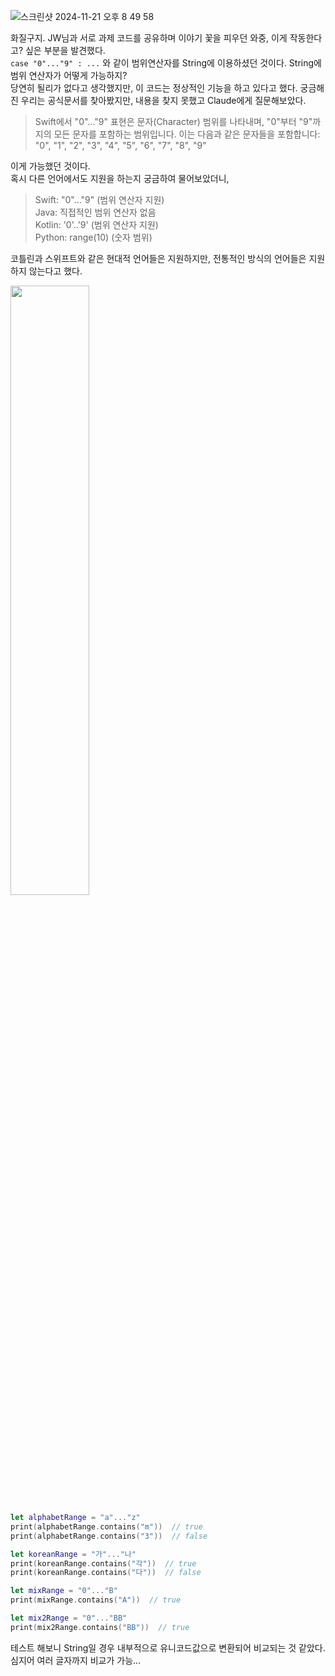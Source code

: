 ![스크린샷 2024-11-21 오후 8 49 58](https://github.com/user-attachments/assets/2032b26e-f7b1-423b-b1ba-f3eaa79595b3)

화질구지.
JW님과 서로 과제 코드를 공유하며 이야기 꽃을 피우던 와중, 이게 작동한다고? 싶은 부분을 발견했다.  
`case "0"..."9" : ...` 와 같이 범위연산자를 String에 이용하셨던 것이다.
String에 범위 연산자가 어떻게 가능하지?  
당연히 될리가 없다고 생각했지만, 이 코드는 정상적인 기능을 하고 있다고 했다.
궁금해진 우리는 공식문서를 찾아봤지만, 내용을 찾지 못했고 Claude에게 질문해보았다.

> Swift에서 "0"..."9" 표현은 문자(Character) 범위를 나타내며, "0"부터 "9"까지의 모든 문자를 포함하는 범위입니다. 이는 다음과 같은 문자들을 포함합니다:
"0", "1", "2", "3", "4", "5", "6", "7", "8", "9"

이게 가능했던 것이다.  
혹시 다른 언어에서도 지원을 하는지 궁금하여 물어보았더니,

> Swift: "0"..."9" (범위 연산자 지원) </br>
Java: 직접적인 범위 연산자 없음 </br>
Kotlin: '0'..'9' (범위 연산자 지원) </br>
Python: range(10) (숫자 범위)

코틀린과 스위프트와 같은 현대적 언어들은 지원하지만, 전통적인 방식의 언어들은 지원하지 않는다고 했다. 

<img src="https://github.com/user-attachments/assets/a9a2e7d8-9940-4a74-917f-0923ab2cb2bb" width="50%"/>


```swift
let alphabetRange = "a"..."z"
print(alphabetRange.contains("m"))  // true
print(alphabetRange.contains("3"))  // false

let koreanRange = "가"..."나"
print(koreanRange.contains("각"))  // true
print(koreanRange.contains("다"))  // false

let mixRange = "0"..."B"
print(mixRange.contains("A"))  // true

let mix2Range = "0"..."BB"
print(mix2Range.contains("BB"))  // true
```

테스트 해보니 String일 경우 내부적으로 유니코드값으로 변환되어 비교되는 것 같았다. 심지어 여러 글자까지 비교가 가능...